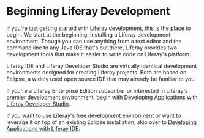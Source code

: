 # Beginning Liferay Development [](id=beginning-liferay-development-lp-6-2-develop-learnpath)

If you're just getting started with Liferay development, this is the place to
begin. We start at the beginning: installing a Liferay development environment.
Though you can use anything from a text editor and the command line to any Java
IDE that's out there, Liferay provides two development tools that make it easier
to write code on Liferay's platform. 

Liferay IDE and Liferay Developer Studio are virtually identical development
environments designed for creating Liferay projects. Both are based on Eclipse,
a widely used open source IDE that may already be familiar to you. 

If you're a Liferay Enterprise Edition subscriber or interested in Liferay's
premier development environment, begin with 
[Developing Applications with Liferay Developer Studio](/develop/learning-paths/-/knowledge_base/developing-applications-with-liferay-developer-stu-lp-6-2-develop-learnpath).

If you want to use Liferay's free development environment or want to leverage
it on top of an existing Eclipse installation, skip over to 
[Developing Applications with Liferay IDE](/develop/learning-paths/-/knowledge_base/developing-apps-with-liferay-ide-lp-6-2-develop-learnpath). 
 
